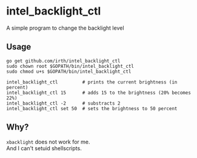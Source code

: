 # intel_backlight_ctl
A simple program to change the backlight level

## Usage 

```
go get github.com/irth/intel_backlight_ctl
sudo chown root $GOPATH/bin/intel_backlight_ctl
sudo chmod u+s $GOPATH/bin/intel_backlight_ctl

intel_backlight_ctl         # prints the current brightness (in percent)
intel_backlight_ctl 15      # adds 15 to the brightness (20% becomes 22%)
intel_backlight_ctl -2      # substracts 2
intel_backlight_ctl set 50  # sets the brightness to 50 percent
```

## Why?
`xbacklight` does not work for me.  
And I can't setuid shellscripts.
